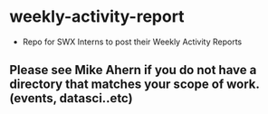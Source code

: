# weekly-activity-report
- Repo for SWX Interns to post their Weekly Activity Reports

## Please see Mike Ahern if you do not have a directory that matches your scope of work. (events, datasci..etc)
